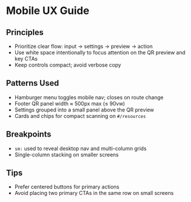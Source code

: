 # Mobile UX Guide

## Principles

- Prioritize clear flow: input → settings → preview → action
- Use white space intentionally to focus attention on the QR preview and key CTAs
- Keep controls compact; avoid verbose copy

## Patterns Used

- Hamburger menu toggles mobile nav; closes on route change
- Footer QR panel width ≈ 500px max (≤ 90vw)
- Settings grouped into a small panel above the QR preview
- Cards and chips for compact scanning on `#/resources`

## Breakpoints

- `sm:` used to reveal desktop nav and multi-column grids
- Single-column stacking on smaller screens

## Tips

- Prefer centered buttons for primary actions
- Avoid placing two primary CTAs in the same row on small screens
